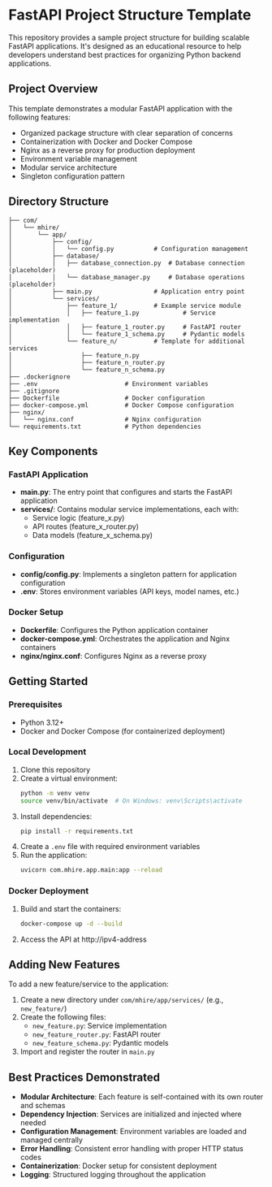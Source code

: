 # FastAPI Project Structure Template

This repository provides a sample project structure for building scalable FastAPI applications. It's designed as an educational resource to help developers understand best practices for organizing Python backend applications.

## Project Overview

This template demonstrates a modular FastAPI application with the following features:

- Organized package structure with clear separation of concerns
- Containerization with Docker and Docker Compose
- Nginx as a reverse proxy for production deployment
- Environment variable management
- Modular service architecture
- Singleton configuration pattern

## Directory Structure

```
├── com/
│   └── mhire/
│       └── app/
│           ├── config/
│           │   └── config.py           # Configuration management
│           ├── database/
│           │   ├── database_connection.py  # Database connection (placeholder)
│           │   └── database_manager.py     # Database operations (placeholder)
│           ├── main.py                 # Application entry point
│           └── services/
│               ├── feature_1/          # Example service module
│               │   ├── feature_1.py            # Service implementation
│               │   ├── feature_1_router.py     # FastAPI router
│               │   └── feature_1_schema.py     # Pydantic models
│               └── feature_n/          # Template for additional services
│                   ├── feature_n.py
│                   ├── feature_n_router.py
│                   └── feature_n_schema.py
├── .dockerignore
├── .env                        # Environment variables
├── .gitignore
├── Dockerfile                  # Docker configuration
├── docker-compose.yml          # Docker Compose configuration
├── nginx/
│   └── nginx.conf              # Nginx configuration
└── requirements.txt            # Python dependencies
```

## Key Components

### FastAPI Application

- **main.py**: The entry point that configures and starts the FastAPI application
- **services/**: Contains modular service implementations, each with:
  - Service logic (feature_x.py)
  - API routes (feature_x_router.py)
  - Data models (feature_x_schema.py)

### Configuration

- **config/config.py**: Implements a singleton pattern for application configuration
- **.env**: Stores environment variables (API keys, model names, etc.)

### Docker Setup

- **Dockerfile**: Configures the Python application container
- **docker-compose.yml**: Orchestrates the application and Nginx containers
- **nginx/nginx.conf**: Configures Nginx as a reverse proxy

## Getting Started

### Prerequisites

- Python 3.12+
- Docker and Docker Compose (for containerized deployment)

### Local Development

1. Clone this repository
2. Create a virtual environment:
   ```bash
   python -m venv venv
   source venv/bin/activate  # On Windows: venv\Scripts\activate
   ```
3. Install dependencies:
   ```bash
   pip install -r requirements.txt
   ```
4. Create a `.env` file with required environment variables
5. Run the application:
   ```bash
   uvicorn com.mhire.app.main:app --reload
   ```

### Docker Deployment

1. Build and start the containers:
   ```bash
   docker-compose up -d --build
   ```
2. Access the API at http://ipv4-address

## Adding New Features

To add a new feature/service to the application:

1. Create a new directory under `com/mhire/app/services/` (e.g., `new_feature/`)
2. Create the following files:
   - `new_feature.py`: Service implementation
   - `new_feature_router.py`: FastAPI router
   - `new_feature_schema.py`: Pydantic models
3. Import and register the router in `main.py`

## Best Practices Demonstrated

- **Modular Architecture**: Each feature is self-contained with its own router and schemas
- **Dependency Injection**: Services are initialized and injected where needed
- **Configuration Management**: Environment variables are loaded and managed centrally
- **Error Handling**: Consistent error handling with proper HTTP status codes
- **Containerization**: Docker setup for consistent deployment
- **Logging**: Structured logging throughout the application